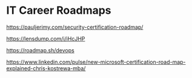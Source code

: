 # IT Career Roadmaps

https://pauljerimy.com/security-certification-roadmap/


https://lensdump.com/i/iHcJHP


https://roadmap.sh/devops


https://www.linkedin.com/pulse/new-microsoft-certification-road-map-explained-chris-kostrewa-mba/

